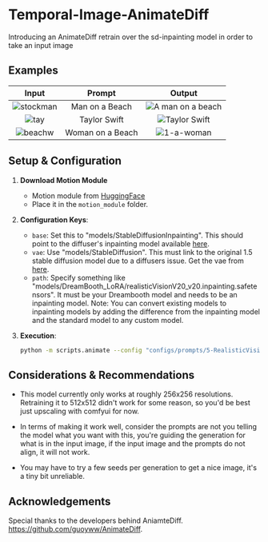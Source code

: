 # Temporal-Image-AnimateDiff

Introducing an AnimateDiff retrain over the sd-inpainting model in order to take an input image 

## Examples

| Input | Prompt | Output |
|:---------:|:-------:|:---------:|
| ![stockman](https://github.com/CiaraStrawberry/Temporal-Image-AnimateDiff/assets/13116982/9ac4bce0-fb33-4a7a-8a9b-02507c9aee5a) | Man on a Beach | ![A man on a beach](https://github.com/CiaraStrawberry/Temporal-Image-AnimateDiff/assets/13116982/15d815fe-d152-4414-8d0f-6101ecab3c9c) |
| ![tay](https://github.com/CiaraStrawberry/Temporal-Image-AnimateDiff/assets/13116982/8c474f50-023b-4b76-a14e-1c7acfda8ea1) | Taylor Swift | ![Taylor Swift](https://github.com/CiaraStrawberry/Temporal-Image-AnimateDiff/assets/13116982/ded0683e-c1e1-4330-bb88-93b113da5d04) |
| ![beachw](https://github.com/CiaraStrawberry/Temporal-Image-AnimateDiff/assets/13116982/0842a400-19da-4ef6-86fe-e0cc94236815) | Woman on a Beach | ![1-a-woman](https://github.com/CiaraStrawberry/Temporal-Image-AnimateDiff/assets/13116982/5f273d01-e6b6-430e-b463-0aaf0271da59) |


## Setup & Configuration

1. **Download Motion Module**
   - Motion module from [HuggingFace](https://huggingface.co/CiaraRowles/Temporal-Image)
   - Place it in the `motion_module` folder.

2. **Configuration Keys**:
   - `base`: Set this to "models/StableDiffusionInpainting". This should point to the diffuser's inpainting model available [here](https://huggingface.co/runwayml/stable-diffusion-inpainting).
   - `vae`: Use "models/StableDiffusion". This must link to the original 1.5 stable diffusion model due to a diffusers issue. Get the vae from [here](https://huggingface.co/runwayml/stable-diffusion-v1-5).
   - `path`: Specify something like "models/DreamBooth_LoRA/realisticVisionV20_v20.inpainting.safetensors". It must be your Dreambooth model and needs to be an inpainting model. Note: You can convert existing models to inpainting models by adding the difference from the inpainting model and the standard model to any custom model.

3. **Execution**:
   ```bash
   python -m scripts.animate --config "configs/prompts/5-RealisticVision.yaml" --image_path "/images/image.png" --W 256 --H 256
   ```

## Considerations & Recommendations

- This model currently only works at roughly 256x256  resolutions. Retraining it to 512x512 didn't work for some reason, so you'd be best just upscaling with comfyui for now.
  
- In terms of making it work well, consider the prompts are not you telling the model what you want with this, you're guiding the generation for what is in the input image, if the input image and the prompts do not align, it will not work.

- You may have to try a few seeds per generation to get a nice image, it's a tiny bit unreliable.


## Acknowledgements
Special thanks to the developers behind AniamteDiff. https://github.com/guoyww/AnimateDiff.

